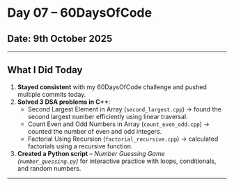 # Day 07 – 60DaysOfCode

## Date: 9th October 2025

---

## What I Did Today

1. **Stayed consistent** with my 60DaysOfCode challenge and pushed multiple commits today.  
2. **Solved 3 DSA problems in C++**:
   - Second Largest Element in Array (`second_largest.cpp`) → found the second largest number efficiently using linear traversal.  
   - Count Even and Odd Numbers in Array (`count_even_odd.cpp`) → counted the number of even and odd integers.  
   - Factorial Using Recursion (`factorial_recursive.cpp`) → calculated factorials using a recursive function.  
3. **Created a Python script** – *Number Guessing Game (`number_guessing.py`)* for interactive practice with loops, conditionals, and random numbers.  

---
